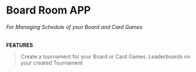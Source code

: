 # Board Room APP
###### For Managing Schedule of your Board and Card Games

**FEATURES**
> Create a tournament for your Board or Card Games.
> Leaderboards on your created Tournament
